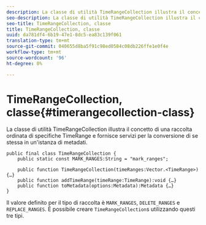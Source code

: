 ```yaml
---
description: La classe di utilità TimeRangeCollection illustra il concetto di una raccolta ordinata di specifiche TimeRange e fornisce servizi per la conversione di se stessa in un'istanza di metadati.
seo-description: La classe di utilità TimeRangeCollection illustra il concetto di una raccolta ordinata di specifiche TimeRange e fornisce servizi per la conversione di se stessa in un'istanza di metadati.
seo-title: TimeRangeCollection, classe
title: TimeRangeCollection, classe
uuid: da781df4-6b19-47e1-8dc5-ea83c139f061
translation-type: tm+mt
source-git-commit: 040655d8ba5f91c98ed0584c08db226ffe1e0f4e
workflow-type: tm+mt
source-wordcount: '96'
ht-degree: 0%

---
```



# TimeRangeCollection, classe{#timerangecollection-class}

La classe di utilità TimeRangeCollection illustra il concetto di una raccolta ordinata di specifiche TimeRange e fornisce servizi per la conversione di se stessa in un&#39;istanza di metadati.

<!--<a id="section_D87AA7BC628D458DAB12D5247AD34B41"></a>-->

```
public final class TimeRangeCollection { 
    public static const MARK_RANGES:String = "mark_ranges"; 
  
    public function TimeRangeCollection(timeRanges:Vector.<TimeRange>) {…} 
    public function addTimeRange(timeRange:TimeRange):void {…} 
    public function toMetadata(options:Metadata):Metadata {…} 
}
```

Il valore definito per il tipo di raccolta è `MARK_RANGES`, `DELETE_RANGES` e `REPLACE_RANGES`. È possibile creare `TimeRangeCollection`s utilizzando questi tre tipi.

